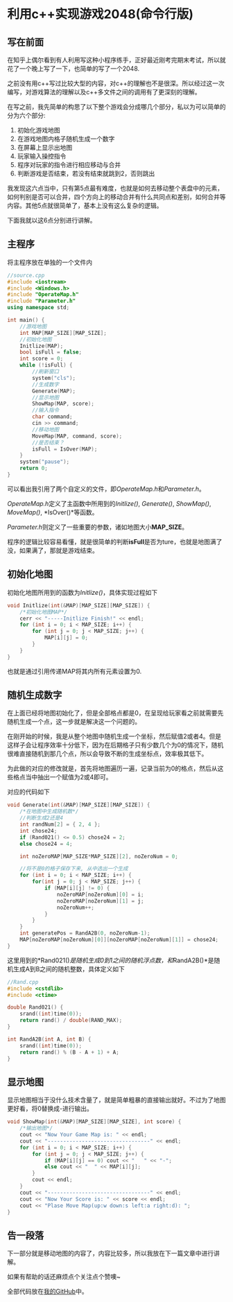 # 利用c++实现游戏2048(命令行版)

## 写在前面

在知乎上偶尔看到有人利用写这种小程序练手，正好最近刚考完期末考试，所以就花了一个晚上写了一下，也简单的写了一个2048.

之前没有用c++写过比较大型的内容，对c++的理解也不是很深。所以经过这一次编写，对游戏算法的理解以及c++多文件之间的调用有了更深刻的理解。

在写之前，我先简单的构思了以下整个游戏会分成哪几个部分，私以为可以简单的分为六个部分:

1. 初始化游戏地图
2. 在游戏地图内格子随机生成一个数字
3. 在屏幕上显示出地图
4. 玩家输入操控指令
5. 程序对玩家的指令进行相应移动与合并
6. 判断游戏是否结束，若没有结束就跳到2，否则跳出

我发现这六点当中，只有第5点最有难度，也就是如何去移动整个表盘中的元素，如何判别是否可以合并，四个方向上的移动合并有什么共同点和差别，如何合并等内容。其他5点就很简单了，基本上没有这么复杂的逻辑。

下面我就以这6点分别进行讲解。

## 主程序

将主程序放在单独的一个文件内

```c++
//source.cpp
#include <iostream>
#include <Windows.h>
#include "OperateMap.h"
#include "Parameter.h"
using namespace std;

int main() {
    //游戏地图
    int MAP[MAP_SIZE][MAP_SIZE];
    //初始化地图
    Initlize(MAP);
    bool isFull = false;
    int score = 0;
    while (!isFull) {
        //刷新窗口
        system("cls");
        //生成数字
        Generate(MAP);
        //显示地图
        ShowMap(MAP, score);
        //输入指令
        char command;
        cin >> command;
        //移动地图
        MoveMap(MAP, command, score);
        //是否结束？
        isFull = IsOver(MAP);
    }
    system("pause");
    return 0;
}
```

可以看出我引用了两个自定义的文件，即*OperateMap.h*和*Parameter.h*。

*OperateMap.h*定义了主函数中所用到的*Initlize()*, *Generate()*, *ShowMap()*, *MoveMap()*, *IsOver()*等函数。

*Parameter.h*则定义了一些重要的参数，诸如地图大小**MAP_SIZE**。

程序的逻辑比较容易看懂，就是很简单的判断**isFull**是否为ture，也就是地图满了没，如果满了，那就是游戏结束。

## 初始化地图

初始化地图所用到的函数为*Initlize()*，具体实现过程如下

```c++
void Initlize(int(&MAP)[MAP_SIZE][MAP_SIZE]) {
    /*初始化地图MAP*/
    cerr << "-----Initlize Finish!" << endl;
    for (int i = 0; i < MAP_SIZE; i++) {
        for (int j = 0; j < MAP_SIZE; j++) {
            MAP[i][j] = 0;
        }
    }
}
```

也就是通过引用传递MAP将其内所有元素设置为0.

## 随机生成数字

在上面已经将地图初始化了，但是全部格点都是0，在呈现给玩家看之前就需要先随机生成一个点，这一步就是解决这一个问题的。

在刚开始的时候，我是从整个地图中随机生成一个坐标，然后赋值2或者4。但是这样子会让程序效率十分低下，因为在后期格子只有少数几个为0的情况下，随机很难直接随机到那几个点，所以会导致不断的生成坐标点，效率极其低下。

为此做的对应的修改就是，首先将地图遍历一遍，记录当前为0的格点，然后从这些格点当中抽出一个赋值为2或4即可。

对应的代码如下

```c++
void Generate(int(&MAP)[MAP_SIZE][MAP_SIZE]) {
    /*在地图中生成随机数*/
    //判断生成2还是4
    int randNum[2] = { 2, 4 };
    int chose24;
    if (Rand021() <= 0.5) chose24 = 2;
    else chose24 = 4;

    int noZeroMAP[MAP_SIZE*MAP_SIZE][2], noZeroNum = 0;

    //将不是0的格子保存下来, 从中选出一个生成
    for (int i = 0; i < MAP_SIZE; i++) {
        for(int j = 0; j < MAP_SIZE; j++) {
            if (MAP[i][j] != 0) {
                noZeroMAP[noZeroNum][0] = i;
                noZeroMAP[noZeroNum][1] = j;
                noZeroNum++;
            }
        }
    }
    int generatePos = RandA2B(0, noZeroNum-1);
    MAP[noZeroMAP[noZeroNum][0]][noZeroMAP[noZeroNum][1]] = chose24;
}
```

这里用到的*Rand021()*是随机生成0到1之间的随机浮点数，和*RandA2B()*是随机生成A到B之间的随机整数，具体定义如下

```c++
//Rand.cpp
#include <cstdlib>
#include <ctime>

double Rand021() {
    srand((int)time(0));
    return rand() / double(RAND_MAX);
}

int RandA2B(int A, int B) {
    srand((int)time(0));
    return rand() % (B - A + 1) + A;
}
```

## 显示地图

显示地图相当于没什么技术含量了，就是简单粗暴的直接输出就好。不过为了地图更好看，将0替换成-进行输出。

```c++
void ShowMap(int(&MAP)[MAP_SIZE][MAP_SIZE], int score) {
    /*输出地图*/
    cout << "Now Your Game Map is: " << endl;
    cout << "---------------------------------" << endl;
    for (int i = 0; i < MAP_SIZE; i++) {
        for (int j = 0; j < MAP_SIZE; j++) {
            if (MAP[i][j] == 0) cout << "   " << "-";
            else cout << "  " << MAP[i][j];
        }
        cout << endl;
    }
    cout << "---------------------------------" << endl;
    cout << "Now Your Score is: " << score << endl;
    cout << "Plase Move Map(up:w down:s left:a right:d): ";
}
```

## 告一段落

下一部分就是移动地图的内容了，内容比较多，所以我放在下一篇文章中进行讲解。

如果有帮助的话还麻烦点个关注点个赞噢~

全部代码放在[我的GitHub](https://github.com/HanpuLiang/Game-2048-Based-on-cpp/tree/master)中。